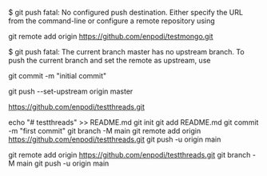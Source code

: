 
$ git push
fatal: No configured push destination.
Either specify the URL from the command-line or configure a remote repository using


 git remote add origin https://github.com/enpodi/testmongo.git


$ git push
fatal: The current branch master has no upstream branch.
To push the current branch and set the remote as upstream, use


git commit -m "initial commit"


 git push --set-upstream origin master


https://github.com/enpodi/testthreads.git


echo "# testthreads" >> README.md
git init
git add README.md
git commit -m "first commit"
git branch -M main
git remote add origin https://github.com/enpodi/testthreads.git
git push -u origin main




git remote add origin https://github.com/enpodi/testthreads.git
git branch -M main
git push -u origin main
